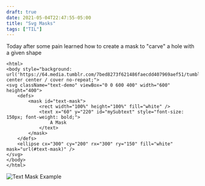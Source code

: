 ```yaml
--- 
draft: true
date: 2021-05-04T22:47:55-05:00
title: "Svg Masks"
tags: ["TIL"]
---
```



Today after some pain learned how to create a mask to "carve" a hole with a given shape

```
<html>
<body style="background: url('https://64.media.tumblr.com/7bed8273f621486faecdd407969aef51/tumblr_otfcxeacdO1slhhf0o1_1280.jpg') center center / cover no-repeat;">
<svg className="text-demo" viewBox="0 0 600 400" width="600" height="400">
    <defs>
        <mask id="text-mask">
            <rect width="100%" height="100%" fill="white" />
            <text x="60" y="220" id="mySubtext" style="font-size: 150px; font-weight: bold;">
                A Mask
            </text>
        </mask>
    </defs>
    <ellipse cx="300" cy="200" rx="300" ry="150" fill="white" mask="url(#text-mask)" />
</svg>
</body>
</html>
```

![Text Mask Example ](/images/svg-mask-example.png#center)